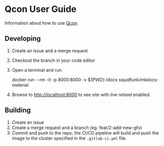 # Qcon User Guide

Information about how to use [Qcon](https://qcon.ltc.bcit.ca).

## Developing

1. Create an issue and a merge request
1. Checkout the branch in your code editor
1. Open a terminal and run

    docker run --rm -it -p 8000:8000 -v ${PWD}:/docs squidfunk/mkdocs-material

1. Browse to [http://localhost:8000](http://localhost:8000) to see site with *live reload* enabled.

## Building

1. Create an issue
1. Create a merge request and a branch (eg. feat/2-add-new-gfx)
1. Commit and push to the repo; the CI/CD pipeline will build and push the image to the cluster specified in the `.gitlab-ci.yml` file.
